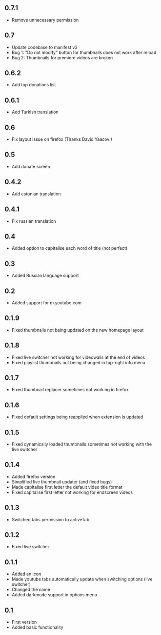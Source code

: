 ## 0.7.1
- Remove unnecessary permission

## 0.7
- Update codebase to manifest v3
- Bug 1: "Do not modify" button for thumbnails does not work after reload
- Bug 2: Thumbnails for premiere videos are broken

## 0.6.2
- Add top donations list

## 0.6.1
- Add Turkish translation

## 0.6
- Fix layout issue on firefox (Thanks David Yaacov!)

## 0.5
- Add donate screen

## 0.4.2
- Add estonian translation

## 0.4.1
- Fix russian translation

## 0.4
- Added option to capitalise each word of title (not perfect)

## 0.3
- Added Russian language support

## 0.2
- Added support for m.youtube.com

## 0.1.9
- Fixed thumbnails not being updated on the new homepage layout

## 0.1.8
- Fixed live switcher not working for videowalls at the end of videos
- Fixed playlist thumbnails not being changed in top-right info menu

## 0.1.7
- Fixed thumbnail replacer sometimes not working in firefox

## 0.1.6
- Fixed default settings being reapplied when extension is updated

## 0.1.5
- Fixed dynamically loaded thumbnails sometimes not working with the live switcher

## 0.1.4
- Added firefox version
- Simplified live thumbnail updater (and fixed bugs)
- Made capitalise first letter the default video title format
- Fixed capitalise first letter not working for endscreen videos

## 0.1.3
- Switched tabs permission to activeTab

## 0.1.2
- Fixed live switcher

## 0.1.1
- Added an icon
- Made youtube tabs automatically update when switching options (live switcher)
- Changed the name
- Added darkmode support in options menu

## 0.1
- First version
- Added basic functionality
